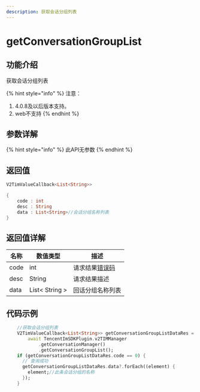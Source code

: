 ```yaml
---
description: 获取会话分组列表
---
```


# getConversationGroupList

## 功能介绍

获取会话分组列表

{% hint style="info" %}
注意：

1. 4.0.8及以后版本支持。
2. web不支持
{% endhint %}

## 参数详解

{% hint style="info" %}
此API无参数
{% endhint %}

## 返回值

```dart
V2TimValueCallback<List<String>>

{
    code : int
    desc : String
    data : List<String>//会话分组名称列表
}
```

## 返回值详解

| 名称   | 数值类型           | 描述                                                             |
| ---- | -------------- | -------------------------------------------------------------- |
| code | int            | 请求结果[错误码](https://cloud.tencent.com/document/product/269/1671) |
| desc | String         | 请求结果描述                                                         |
| data | List< String > | 回话分组名称列表                                                       |

## 代码示例

```dart
    //获取会话分组列表
    V2TimValueCallback<List<String>> getConversationGroupListDataRes =
        await TencentImSDKPlugin.v2TIMManager
            .getConversationManager()
            .getConversationGroupList();
    if (getConversationGroupListDataRes.code == 0) {
      // 查询成功
      getConversationGroupListDataRes.data?.forEach((element) {
        element;//此条会话分组的名称
      });
    }
```
